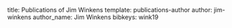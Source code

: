 title: Publications of Jim Winkens
template: publications-author
author: jim-winkens
author_name: Jim Winkens
bibkeys: wink19